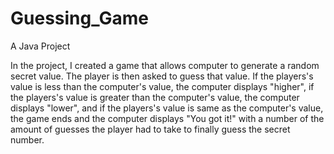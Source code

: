 # Guessing_Game
A Java Project


In the project, I created a game that allows computer to generate a random secret value. The player is then asked to guess that value. If the players's value is less than the computer's value, the computer displays "higher", if the players's value is greater than the computer's value, the computer displays "lower", and if the players's value is same as the computer's value, the game ends and the computer displays "You got it!" with a number of the amount of guesses the player had to take to finally guess the secret number.
